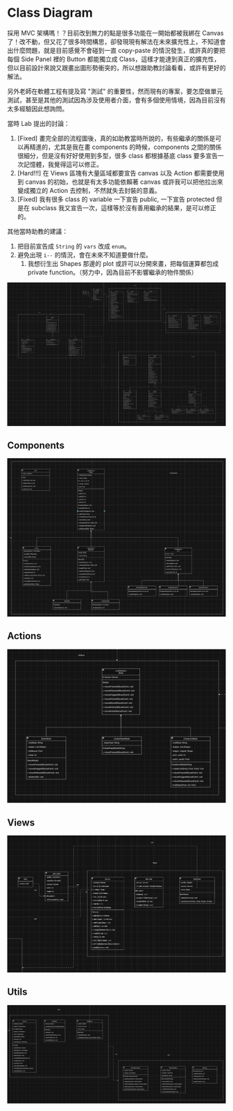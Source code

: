 # Class Diagram

採用 MVC 架構嗎！？目前改到無力的點是很多功能在一開始都被我綁在 Canvas 了！改不動，但又花了很多時間構思，卻發現現有解法在未來擴充性上，不知道會出什麼問題，就是目前感覺不會碰到一直 copy-paste 的情況發生，或許真的要把每個 Side Panel 裡的 Button 都能獨立成 Class，這樣才能達到真正的擴充性，但以目前設計來說又跟畫出圖形勢衝突的，所以想跟助教討論看看，或許有更好的解法。

另外老師在軟體工程有提及寫 "測試" 的重要性，然而現有的專案，要怎麼做單元測試，甚至是其他的測試因為涉及使用者介面，會有多個使用情境，因為目前沒有太多經驗因此想詢問。

當時 Lab 提出的討論：
1. [Fixed] 畫完全部的流程圖後，真的如助教當時所說的，有些繼承的關係是可以再精進的，尤其是我在畫 components 的時候，components 之間的關係很細分，但是沒有好好使用到多型，很多 class 都根據基底 class 要多宣告一次記憶體，我覺得這可以修正。
2. [Hard!!!] 在 Views 區塊有大量區域都要宣告 canvas 以及 Action 都需要使用到 canvas 的初始，也就是有太多功能依賴著 canvas 或許我可以把他拉出來變成獨立的 Action 去控制，不然就失去封裝的意義。
3. [Fixed] 我有很多 class 的 variable 一下宣告 public, 一下宣告 protected 但是在 subclass 我又宣告一次，這樣等於沒有善用繼承的結果，是可以修正的。 

其他當時助教的建議：

1. 把目前宣告成 `String` 的 `vars` 改成 `enum`。
2. 避免出現 `i--` 的情況，會在未來不知道要做什麼。
   1. 我想衍生出 Shapes 那邊的 plot 或許可以分開來畫，把每個運算都包成 private function。（努力中，因為目前不影響繼承的物件關係）

![](./imgs/uml_class_diagram.png)

## Components

![](./imgs/components.png)

## Actions

![](./imgs/actions.png)

## Views

![](./imgs/views.png)

## Utils

![](./imgs/utils.png)

